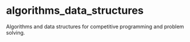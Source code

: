 # algorithms_data_structures
Algorithms and data structures for competitive programming and problem solving.
